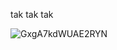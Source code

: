 tak tak tak 

![GxgA7kdWUAE2RYN](https://github.com/user-attachments/assets/d0b24d70-b5bf-4f8e-8168-1036e072b57a)
